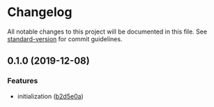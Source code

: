 # Changelog

All notable changes to this project will be documented in this file. See [standard-version](https://github.com/conventional-changelog/standard-version) for commit guidelines.

## 0.1.0 (2019-12-08)


### Features

* initialization ([b2d5e0a](https://github.com/goabstract/abstract-zapier/commit/b2d5e0a))
